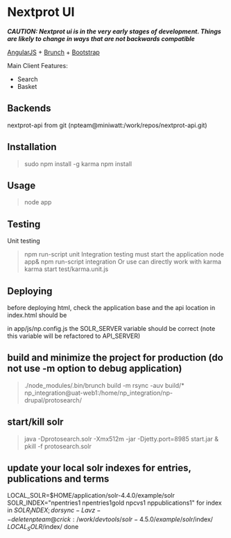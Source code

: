 # Nextprot UI

***CAUTION: Nextprot ui is in the very early stages of development. Things are likely
to change in ways that are not backwards compatible***

[AngularJS](http://angularjs.org) + [Brunch](http://brunch.io) + [Bootstrap](http://twitter.github.com/bootstrap/)

Main Client Features:
* Search
* Basket

## Backends
nextprot-api from git (npteam@miniwatt:/work/repos/nextprot-api.git)


## Installation
  >sudo npm install -g karma
  >npm install

## Usage
  >node app


## Testing
Unit testing
  >npm run-script unit
Integration testing must start the application
  >node app&
  >npm run-script integration
Or use can directly work with karma
  >karma start test/karma.unit.js


## Deploying
  before deploying html, check the application base and the api location
  in index.html
    <base href="/" />
  should be
    <base href="/protosearch/" />

  in app/js/np.config.js the SOLR_SERVER variable should be correct (note this variable will be refactored to API_SERVER)

 
## build and minimize the project for production (do not use -m option to debug application)
  >./node_modules/.bin/brunch build -m
  >rsync -auv build/* np_integration@uat-web1:/home/np_integration/np-drupal/protosearch/



## start/kill solr
  >java -Dprotosearch.solr -Xmx512m -jar -Djetty.port=8985 start.jar &
  >pkill -f protosearch.solr


## update your local solr indexes for entries, publications and terms
  LOCAL_SOLR=$HOME/application/solr-4.4.0/example/solr
  SOLR_INDEX="npentries1 npentries1gold npcvs1 nppublications1"
  for index in $SOLR_INDEX; do
    rsync -Lavz --delete npteam@crick:/work/devtools/solr-4.5.0/example/solr/$index/ $LOCAL_SOLR/$index/ 
  done  
